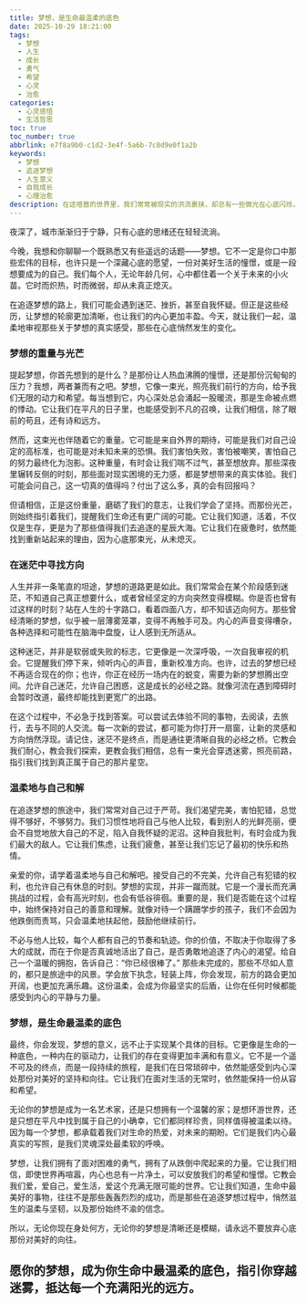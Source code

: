 ```yaml
---
title: 梦想，是生命最温柔的底色
date: 2025-10-29 18:21:00
tags:
  - 梦想
  - 人生
  - 成长
  - 勇气
  - 希望
  - 心灵
  - 治愈
categories:
  - 心灵感悟
  - 生活哲思
toc: true
toc_number: true
abbrlink: e7f8a9b0-c1d2-3e4f-5a6b-7c8d9e0f1a2b
keywords:
  - 梦想
  - 追逐梦想
  - 人生意义
  - 自我成长
  - 心理治愈
description: 在这喧嚣的世界里，我们常常被现实的洪流裹挟，却总有一些微光在心底闪烁，那是我们对未来的期盼，对美好的向往——那是梦想。它不一定宏大，却足以点亮我们前行的路。这篇文章，想与你一同探寻梦想的温柔力量，如何在迷茫中坚守，又如何在跌倒后重新站起，温柔地与自己和解，让梦想成为生命中最治愈的底色，指引我们穿越迷雾，抵达每一个充满阳光的远方。
---
```


夜深了，城市渐渐归于宁静，只有心底的思绪还在轻轻流淌。

今晚，我想和你聊聊一个既熟悉又有些遥远的话题——梦想。它不一定是你口中那些宏伟的目标，也许只是一个深藏心底的愿望，一份对美好生活的憧憬，或是一段想要成为的自己。我们每个人，无论年龄几何，心中都住着一个关于未来的小火苗。它时而炽热，时而微弱，却从未真正熄灭。

在追逐梦想的路上，我们可能会遇到迷茫、挫折，甚至自我怀疑。但正是这些经历，让梦想的轮廓更加清晰，也让我们的内心更加丰盈。今天，就让我们一起，温柔地审视那些关于梦想的真实感受，那些在心底悄然发生的变化。

### 梦想的重量与光芒

提起梦想，你首先想到的是什么？是那份让人热血沸腾的憧憬，还是那份沉甸甸的压力？我想，两者兼而有之吧。梦想，它像一束光，照亮我们前行的方向，给予我们无限的动力和希望。每当想到它，内心深处总会涌起一股暖流，那是生命被点燃的悸动。它让我们在平凡的日子里，也能感受到不凡的召唤，让我们相信，除了眼前的苟且，还有诗和远方。

然而，这束光也伴随着它的重量。它可能是来自外界的期待，可能是我们对自己设定的高标准，也可能是对未知未来的恐惧。我们害怕失败，害怕被嘲笑，害怕自己的努力最终化为泡影。这种重量，有时会让我们喘不过气，甚至想放弃。那些深夜里辗转反侧的时刻，那些面对现实困境的无力感，都是梦想带来的真实体验。我们可能会问自己，这一切真的值得吗？付出了这么多，真的会有回报吗？

但请相信，正是这份重量，磨砺了我们的意志，让我们学会了坚持。而那份光芒，则始终指引着我们，提醒我们生命还有更广阔的可能。它让我们知道，活着，不仅仅是生存，更是为了那些值得我们去追逐的星辰大海。它让我们在疲惫时，依然能找到重新站起来的理由，因为心底那束光，从未熄灭。

### 在迷茫中寻找方向

人生并非一条笔直的坦途，梦想的道路更是如此。我们常常会在某个阶段感到迷茫，不知道自己真正想要什么，或者曾经坚定的方向突然变得模糊。你是否也曾有过这样的时刻？站在人生的十字路口，看着四面八方，却不知该迈向何方。那些曾经清晰的梦想，似乎被一层薄雾笼罩，变得不再触手可及。内心的声音变得嘈杂，各种选择和可能性在脑海中盘旋，让人感到无所适从。

这种迷茫，并非是软弱或失败的标志，它更像是一次深呼吸，一次自我审视的机会。它提醒我们停下来，倾听内心的声音，重新校准方向。也许，过去的梦想已经不再适合现在的你；也许，你正在经历一场内在的蜕变，需要为新的梦想腾出空间。允许自己迷茫，允许自己困惑，这是成长的必经之路。就像河流在遇到障碍时会暂时改道，最终却能找到更宽广的出路。

在这个过程中，不必急于找到答案。可以尝试去体验不同的事物，去阅读，去旅行，去与不同的人交流。每一次新的尝试，都可能为你打开一扇窗，让新的灵感和方向悄然浮现。请记住，迷茫不是终点，而是通往更清晰自我的必经之桥。它教会我们耐心，教会我们探索，更教会我们相信，总有一束光会穿透迷雾，照亮前路，指引我们找到真正属于自己的那片星空。

### 温柔地与自己和解

在追逐梦想的旅途中，我们常常对自己过于严苛。我们渴望完美，害怕犯错，总觉得不够好，不够努力。我们习惯性地将自己与他人比较，看到别人的光鲜亮丽，便会不自觉地放大自己的不足，陷入自我怀疑的泥沼。这种自我批判，有时会成为我们最大的敌人。它让我们焦虑，让我们疲惫，甚至让我们忘记了最初的快乐和热情。

亲爱的你，请学着温柔地与自己和解吧。接受自己的不完美，允许自己有犯错的权利，也允许自己有休息的时刻。梦想的实现，并非一蹴而就。它是一个漫长而充满挑战的过程，会有高光时刻，也会有低谷徘徊。重要的是，我们是否能在这个过程中，始终保持对自己的善意和理解。就像对待一个蹒跚学步的孩子，我们不会因为他跌倒而责骂，只会温柔地扶起他，鼓励他继续前行。

不必与他人比较，每个人都有自己的节奏和轨迹。你的价值，不取决于你取得了多大的成就，而在于你是否真诚地活出了自己，是否勇敢地追逐了内心的渴望。给自己一个温暖的拥抱，告诉自己：“你已经很棒了。” 那些未完成的，那些不尽如人意的，都只是旅途中的风景。学会放下执念，轻装上阵，你会发现，前方的路会更加开阔，也更加充满乐趣。这份温柔，会成为你最坚实的后盾，让你在任何时候都能感受到内心的平静与力量。

### 梦想，是生命最温柔的底色

最终，你会发现，梦想的意义，远不止于实现某个具体的目标。它更像是生命的一种底色，一种内在的驱动力，让我们的存在变得更加丰满和有意义。它不是一个遥不可及的终点，而是一段持续的旅程，是我们在日常琐碎中，依然能感受到内心深处那份对美好的坚持和向往。它让我们在面对生活的无常时，依然能保持一份从容和希望。

无论你的梦想是成为一名艺术家，还是只想拥有一个温馨的家；是想环游世界，还是只想在平凡中找到属于自己的小确幸，它们都同样珍贵，同样值得被温柔以待。因为每一个梦想，都承载着我们对生命的热爱，对未来的期盼。它们是我们内心最真实的写照，是我们灵魂深处最柔软的呼唤。

梦想，让我们拥有了面对困难的勇气，拥有了从跌倒中爬起来的力量。它让我们相信，即使世界再喧嚣，内心也总有一片净土，可以安放我们的希望和憧憬。它教会我们爱，爱自己，爱生活，爱这个充满无限可能的世界。它让我们知道，生命中最美好的事物，往往不是那些轰轰烈烈的成功，而是那些在追逐梦想过程中，悄然滋生的温柔与坚韧，以及那份始终不渝的信念。

所以，无论你现在身处何方，无论你的梦想是清晰还是模糊，请永远不要放弃心底那份对美好的向往。

愿你的梦想，成为你生命中最温柔的底色，指引你穿越迷雾，抵达每一个充满阳光的远方。
---